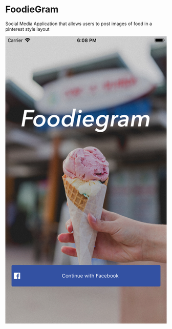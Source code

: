 # FoodieGram
Social Media Application that allows users to post images of food in a pinterest style layout

![alt text](https://github.com/znbudhwan/FoodieGram/blob/master/Simulator%20Screen%20Shot%20-%20iPhone%208%20Plus%20-%202018-08-28%20at%2018.08.56.png)
